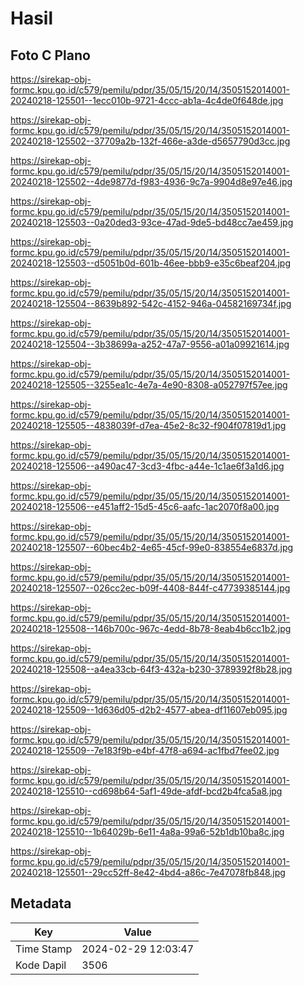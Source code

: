 # Hasil

## Foto C Plano

https://sirekap-obj-formc.kpu.go.id/c579/pemilu/pdpr/35/05/15/20/14/3505152014001-20240218-125501--1ecc010b-9721-4ccc-ab1a-4c4de0f648de.jpg

https://sirekap-obj-formc.kpu.go.id/c579/pemilu/pdpr/35/05/15/20/14/3505152014001-20240218-125502--37709a2b-132f-466e-a3de-d5657790d3cc.jpg

https://sirekap-obj-formc.kpu.go.id/c579/pemilu/pdpr/35/05/15/20/14/3505152014001-20240218-125502--4de9877d-f983-4936-9c7a-9904d8e97e46.jpg

https://sirekap-obj-formc.kpu.go.id/c579/pemilu/pdpr/35/05/15/20/14/3505152014001-20240218-125503--0a20ded3-93ce-47ad-9de5-bd48cc7ae459.jpg

https://sirekap-obj-formc.kpu.go.id/c579/pemilu/pdpr/35/05/15/20/14/3505152014001-20240218-125503--d5051b0d-601b-46ee-bbb9-e35c6beaf204.jpg

https://sirekap-obj-formc.kpu.go.id/c579/pemilu/pdpr/35/05/15/20/14/3505152014001-20240218-125504--8639b892-542c-4152-946a-04582169734f.jpg

https://sirekap-obj-formc.kpu.go.id/c579/pemilu/pdpr/35/05/15/20/14/3505152014001-20240218-125504--3b38699a-a252-47a7-9556-a01a09921614.jpg

https://sirekap-obj-formc.kpu.go.id/c579/pemilu/pdpr/35/05/15/20/14/3505152014001-20240218-125505--3255ea1c-4e7a-4e90-8308-a052797f57ee.jpg

https://sirekap-obj-formc.kpu.go.id/c579/pemilu/pdpr/35/05/15/20/14/3505152014001-20240218-125505--4838039f-d7ea-45e2-8c32-f904f07819d1.jpg

https://sirekap-obj-formc.kpu.go.id/c579/pemilu/pdpr/35/05/15/20/14/3505152014001-20240218-125506--a490ac47-3cd3-4fbc-a44e-1c1ae6f3a1d6.jpg

https://sirekap-obj-formc.kpu.go.id/c579/pemilu/pdpr/35/05/15/20/14/3505152014001-20240218-125506--e451aff2-15d5-45c6-aafc-1ac2070f8a00.jpg

https://sirekap-obj-formc.kpu.go.id/c579/pemilu/pdpr/35/05/15/20/14/3505152014001-20240218-125507--60bec4b2-4e65-45cf-99e0-838554e6837d.jpg

https://sirekap-obj-formc.kpu.go.id/c579/pemilu/pdpr/35/05/15/20/14/3505152014001-20240218-125507--026cc2ec-b09f-4408-844f-c47739385144.jpg

https://sirekap-obj-formc.kpu.go.id/c579/pemilu/pdpr/35/05/15/20/14/3505152014001-20240218-125508--146b700c-967c-4edd-8b78-8eab4b6cc1b2.jpg

https://sirekap-obj-formc.kpu.go.id/c579/pemilu/pdpr/35/05/15/20/14/3505152014001-20240218-125508--a4ea33cb-64f3-432a-b230-3789392f8b28.jpg

https://sirekap-obj-formc.kpu.go.id/c579/pemilu/pdpr/35/05/15/20/14/3505152014001-20240218-125509--1d636d05-d2b2-4577-abea-df11607eb095.jpg

https://sirekap-obj-formc.kpu.go.id/c579/pemilu/pdpr/35/05/15/20/14/3505152014001-20240218-125509--7e183f9b-e4bf-47f8-a694-ac1fbd7fee02.jpg

https://sirekap-obj-formc.kpu.go.id/c579/pemilu/pdpr/35/05/15/20/14/3505152014001-20240218-125510--cd698b64-5af1-49de-afdf-bcd2b4fca5a8.jpg

https://sirekap-obj-formc.kpu.go.id/c579/pemilu/pdpr/35/05/15/20/14/3505152014001-20240218-125510--1b64029b-6e11-4a8a-99a6-52b1db10ba8c.jpg

https://sirekap-obj-formc.kpu.go.id/c579/pemilu/pdpr/35/05/15/20/14/3505152014001-20240218-125501--29cc52ff-8e42-4bd4-a86c-7e47078fb848.jpg


## Metadata

| Key        | Value               |
| ---------- | ------------------- |
| Time Stamp | 2024-02-29 12:03:47 |
| Kode Dapil | 3506                |




